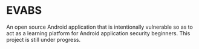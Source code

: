 # EVABS
An open source Android application that is intentionally vulnerable so as to act as a learning platform for Android application security beginners. This project is still under progress.
